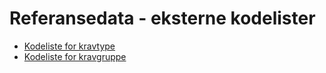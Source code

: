 # Referansedata - eksterne kodelister

- [Kodeliste for kravtype](files/kravtype.xml)
- [Kodeliste for kravgruppe](files/kravgruppe.xml)
